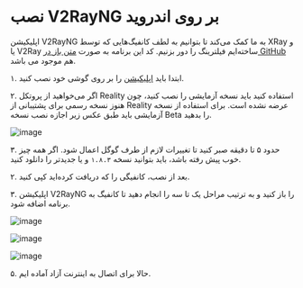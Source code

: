 # نصب V2RayNG بر روی اندروید

اپلیکیشن V2RayNG به ما کمک می‌کند تا بتوانیم به لطف کانفیگ‌هایی که توسط XRay و یا V2Ray ساخته‌ایم فیلترینگ را دور بزنیم. کد این برنامه به صورت [متن باز در GitHub](https://github.com/2dust/v2rayNG) هم موجود می باشد.

۱. ابتدا باید [اپلیکیشن](https://play.google.com/store/apps/details?id=com.v2ray.ang&gl=US&pli=1) را بر روی گوشی خود نصب کنید. 

۲. اگر می‌خواهید از پروتکل Reality استفاده کنید باید نسخه آزمایشی را نصب کنید‌، چون هنوز نسخه رسمی برای پشتیبانی از Reality عرضه نشده است. برای استفاده از نسخه آزمایشی باید طبق عکس زیر اجازه نصب نسخه Beta را بدهید.

![image](https://user-images.githubusercontent.com/118040490/232986297-44251b7a-e65c-47f1-a373-a075ef7bd595.png)

۳. حدود ۵ تا دقیقه صبر کنید تا تغییرات لازم از طرف گوگل اعمال شود. اگر همه چیز خوب پیش رفته باشد‌، باید بتوانید نسخه `۱.۸.۳‍` و یا جدیدتر را دانلود کنید.

۲. بعد از نصب، کانفیگی را که دریافت کرده‌اید کپی کنید.

۳. اپلیکیشن V2RayNG را باز کنید و به ترتیب مراحل یک تا سه را انجام دهید تا کانفیگ به برنامه اضافه شود.

![image](https://user-images.githubusercontent.com/118040490/232987779-bdd5a1e1-30a5-47d9-ae51-b54ef0b54fef.png)

![image](https://user-images.githubusercontent.com/118040490/232987943-3b1467a7-ec1c-458d-8424-407805860a92.png)

![image](https://user-images.githubusercontent.com/118040490/232988038-63ae6a6d-d3f5-48ca-8249-cbebc7e50429.png)


۵. حالا برای اتصال به اینترنت آزاد آماده ایم.












